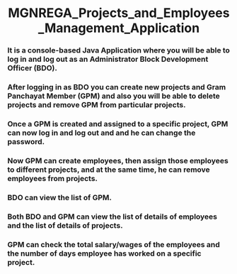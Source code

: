 <h1 align="center" >MGNREGA_Projects_and_Employees_Management_Application</h1>


<h3 align="left" >It is a console-based Java Application where you will be able to log in and log out as an Administrator Block Development Officer (BDO).</h3>
<h3 align="left" >After logging in as BDO you can create new projects and Gram Panchayat Member (GPM) and also you will be able to delete projects and remove GPM from particular projects.</h3>
<h3 align="left" >Once a GPM is created and assigned to a specific project, GPM can now log in and log out and and he can change the password.</h3>
<h3 align="left" >Now GPM can create employees, then assign those employees to different projects, and at the same time, he can remove employees from projects.</h3>
<h3 align="left" >BDO can view the list of GPM.</h3>
<h3 align="left" >Both BDO and GPM can view the list of details of employees and the list of details of projects.</h3>
<h3 align="left" >GPM can check the total salary/wages of the employees and the number of days employee has worked on a specific project.</h3>

